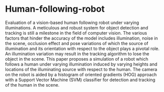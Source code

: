 # Human-following-robot
Evaluation of a vision-based human following robot under varying illuminations.
A meticulous and robust system for object detection and tracking is still a milestone in the field of computer vision. The various factors that hinder the accuracy of the model includes illumination, noise in the scene, occlusion effect and pose variations of which the source of illumination and its orientation with respect to the object plays a pivotal role. An illumination variation may result in the tracking algorithm to lose the object in the scene. This paper proposes a simulation of a robot which follows a human under varying illumination induced by varying heights and locations of the illuminating source with respect to the human. The camera on the robot is aided by a histogram of oriented gradients (HOG) approach with a Support Vector Machine (SVM) classifier for detection and tracking of the human in the scene.
